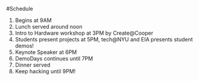 
#Schedule
1. Begins at 9AM
2. Lunch served around noon
3. Intro to Hardware workshop at 3PM by Create@Cooper
4. Students present projects at 5PM, tech@NYU and EIA presents student demos!
5. Keynote Speaker at 6PM 
6. DemoDays continues until 7PM
7. Dinner served
8. Keep hacking until 9PM! 